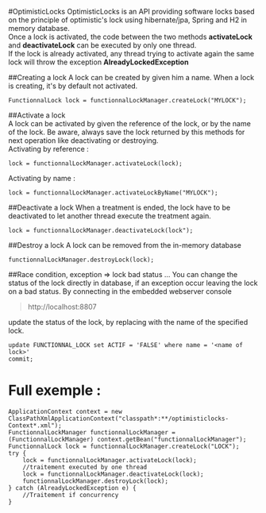 #OptimisticLocks
OptimisticLocks is an API providing software locks based on the principle of optimistic's lock using hibernate/jpa, Spring and H2 in memory database.<br/>
Once a lock is activated, the code between the two methods **activateLock** and **deactivateLock** can be executed by only one thread.<br/>
If the lock is already activated, any thread trying to activate again the same lock will throw the exception **AlreadyLockedException**

##Creating a lock
A lock can be created by given him a name. When a lock is creating, it's by default not activated.

    FunctionnalLock lock = functionnalLockManager.createLock("MYLOCK");

##Activate a lock     
A lock can be activated by given the reference of the lock, or by the name of the lock. Be aware, always save the lock returned by this methods for next operation like deactivating or destroying.<br/>
Activating by reference :
    
    lock = functionnalLockManager.activateLock(lock);
    
Activating by name :   

    lock = functionnalLockManager.activateLockByName("MYLOCK");
    
##Deactivate a lock
When a treatment is ended, the lock have to be deactivated to let another thread execute the treatment again.
    
    lock = functionnalLockManager.deactivateLock(lock");
    
##Destroy a lock
A lock can be removed from the in-memory database

    functionnalLockManager.destroyLock(lock);

##Race condition, exception => lock bad status ...
You can change the status of the lock directly in database, if an exception occur leaving the lock on a bad status.
By connecting in the embedded webserver console

> http://localhost:8807
    
update the status of the lock, by replacing <name of lock> with the name of the specified lock.

	update FUNCTIONNAL_LOCK set ACTIF = 'FALSE' where name = '<name of lock>'
	commit;


# Full exemple :
    ApplicationContext context = new ClassPathXmlApplicationContext("classpath*:**/optimisticlocks-Context*.xml");
    FunctionnalLockManager functionnalLockManager = (FunctionnalLockManager) context.getBean("functionnalLockManager");
    FunctionnalLock lock = functionnalLockManager.createLock("LOCK");
    try {
        lock = functionnalLockManager.activateLock(lock);
        //traitement executed by one thread
        lock = functionnalLockManager.deactivateLock(lock);
        functionnalLockManager.destroyLock(lock);
    } catch (AlreadyLockedException e) {
        //Traitement if concurrency
    }
